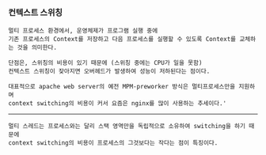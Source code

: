<h3> 컨텍스트 스위칭 </h3>

    멀티 프로세스 환경에서, 운영체제가 프로그램 실행 중에
    기존 프로세스의 Context를 저장하고 다음 프로세스를 실행할 수 있도록 Context를 교체하는 것을 의미한다.

    단점은, 스위칭의 비용이 있기 때문에 (스위칭 중에는 CPU가 일을 못함)
    컨텍스트 스위칭이 잦아지면 오버헤드가 발생하여 성능이 저하된다는 점이다.

    대표적으로 apache web server의 예전 MPM-preworker 방식은 멀티프로세스만을 지원하며
    context switching의 비용이 커서 요즘은 nginx를 많이 사용하는 추세이다.'

---

    멀티 스레드는 프로세스와는 달리 스택 영역만을 독립적으로 소유하여 switching을 하기 때문에
    context switching의 비용이 프로세스의 그것보다는 작다는 점이 특징이다.